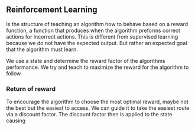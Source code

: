 ## Reinforcement Learning
Is the structure of teaching an algorithm how to behave based on a reward function, a function that produces when the algorithm preforms correct actions for incorrect actions. This is different from supervised learning because we do not have the expected output. But rather an expected goal that the algorithm must learn.

We use a state and determine the reward factor of the algorithms performance. We try and teach to maximize the reward for the algorithm to follow.

### Return of reward
To encourage the algorithm to choose the most optimal reward, maybe not the best but the easiest to access. We can guide it to take the easiest route via a discount factor. The discount factor then is applied to the state causing 
